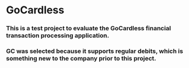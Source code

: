 # GoCardless

### This is a test project to evaluate the GoCardless financial transaction processing application.

### GC was selected because it supports regular debits, which is something new to the company prior to this project.
